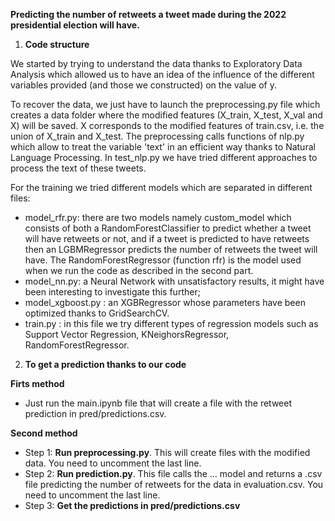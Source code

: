 **Predicting the number of retweets a tweet made during the 2022 presidential election will have.**

1. **Code structure**

We started by trying to understand the data thanks to Exploratory Data Analysis which allowed us to have an idea of the influence of the different variables provided (and those we constructed) on the value of y.

To recover the data, we just have to launch the preprocessing.py file which creates a data folder where the modified features (X_train, X_test, X_val and X) will be saved. X corresponds to the modified features of train.csv, i.e. the union of X_train and X_test. The preprocessing calls functions of nlp.py which allow to treat the variable 'text' in an efficient way thanks to Natural Language Processing. In test_nlp.py we have tried different approaches to process the text of these tweets.

For the training we tried different models which are separated in different files: 
- model_rfr.py: there are two models namely custom_model which consists of both a RandomForestClassifier to predict whether a tweet will have retweets or not, and if a tweet is predicted to have retweets then an LGBMRegressor predicts the number of retweets the tweet will have. The RandomForestRegressor (function rfr) is the model used when we run the code as described in the second part.
- model_nn.py: a Neural Network with unsatisfactory results, it might have been interesting to investigate this further; 
- model_xgboost.py : an XGBRegressor whose parameters have been optimized thanks to GridSearchCV.
- train.py : in this file we try different types of regression models such as Support Vector Regression, KNeighorsRegressor, RandomForestRegressor.

2. **To get a prediction thanks to our code**

**Firts method**

- Just run the main.ipynb file that will create a file with the retweet prediction in pred/predictions.csv.

**Second method**

- Step 1: **Run preprocessing.py**. This will create files with the modified data.  You need to uncomment the last line.
- Step 2: **Run prediction.py**. This file calls the ... model and returns a .csv file predicting the number of retweets for the data in evaluation.csv.  You need to uncomment the last line.
- Step 3: **Get the predictions in pred/predictions.csv**
